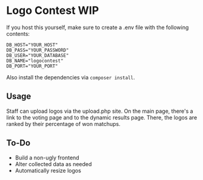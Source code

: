 # Logo Contest WIP
If you host this yourself, make sure to create a .env file with the following contents:
```
DB_HOST="YOUR_HOST"
DB_PASS="YOUR_PASSWORD"
DB_USER="YOUR_DATABASE"
DB_NAME="logocontest"
DB_PORT="YOUR_PORT"
```
Also install the dependencies via `composer install`.

## Usage
Staff can upload logos via the upload.php site. On the main page, there's a link to the voting page and to the dynamic results page.
There, the logos are ranked by their percentage of won matchups.

## To-Do
* Build a non-ugly frontend
* Alter collected data as needed
* Automatically resize logos
